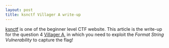 ```yaml
---
layout: post
title: ksnctf Villager A write-up
---
```


[ksnctf](http://ksnctf.sweetduet.info) is one of the beginner level CTF website. This article is the write-up for the question 4 [Villager A](http://ksnctf.sweetduet.info/problem/4), in which you need to exploit the *Format String Vulnerability* to capture the flag!  


